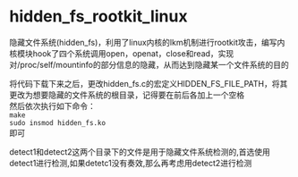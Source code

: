 # hidden_fs_rootkit_linux

隐藏文件系统(hidden_fs)，利用了linux内核的lkm机制进行rootkit攻击，编写内核模块hook了四个系统调用open，openat，close和read，实现对/proc/self/mountinfo的部分信息的隐藏，从而达到隐藏某一个文件系统的目的

将代码下载下来之后，更改hidden_fs.c的宏定义HIDDEN_FS_FILE_PATH，将其更改为想要隐藏的文件系统的根目录，记得要在前后各加上一个空格  
然后依次执行如下命令：  
`make`  
`sudo insmod hidden_fs.ko`  
即可

detect1和detect2这两个目录下的文件是用于隐藏文件系统检测的,首选使用detect1进行检测,如果detetc1没有奏效,那么再考虑用detect2进行检测
